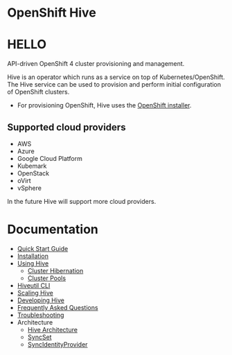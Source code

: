 # OpenShift Hive

# HELLO

API-driven OpenShift 4 cluster provisioning and management.

Hive is an operator which runs as a service on top of Kubernetes/OpenShift.
The Hive service can be used to provision and perform initial configuration of OpenShift clusters.

* For provisioning OpenShift, Hive uses the [OpenShift installer](https://github.com/openshift/installer).

## Supported cloud providers

* AWS
* Azure
* Google Cloud Platform
* Kubemark
* OpenStack
* oVirt
* vSphere

In the future Hive will support more cloud providers.

# Documentation

* [Quick Start Guide](./docs/quick_start.md)
* [Installation](./docs/install.md)
* [Using Hive](./docs/using-hive.md)
  * [Cluster Hibernation](./docs/hibernating-clusters.md)
  * [Cluster Pools](./docs/clusterpools.md)
* [Hiveutil CLI](./docs/hiveutil.md)
* [Scaling Hive](./docs/scaling-hive.md)
* [Developing Hive](./docs/developing.md)
* [Frequently Asked Questions](./docs/FAQs.md)
* [Troubleshooting](./docs/troubleshooting.md)
* Architecture
  * [Hive Architecture](./docs/architecture.md)
  * [SyncSet](./docs/syncset.md)
  * [SyncIdentityProvider](./docs/syncidentityprovider.md)
